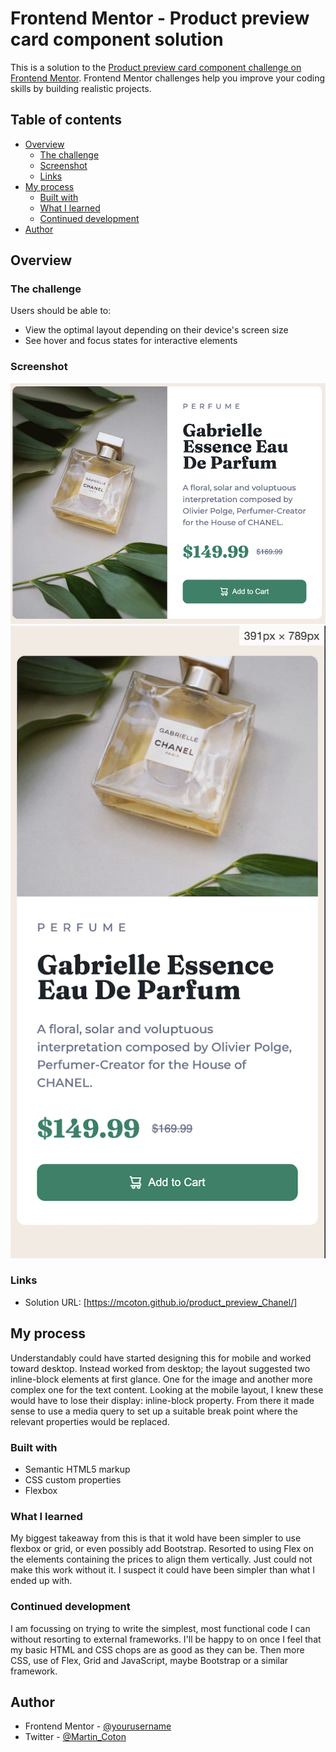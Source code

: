 # Frontend Mentor - Product preview card component solution

This is a solution to the [Product preview card component challenge on Frontend Mentor](https://www.frontendmentor.io/challenges/product-preview-card-component-GO7UmttRfa). Frontend Mentor challenges help you improve your coding skills by building realistic projects. 

## Table of contents

- [Overview](#overview)
  - [The challenge](#the-challenge)
  - [Screenshot](#screenshot)
  - [Links](#links)
- [My process](#my-process)
  - [Built with](#built-with)
  - [What I learned](#what-i-learned)
  - [Continued development](#continued-development)
- [Author](#author)

## Overview

### The challenge

Users should be able to:

- View the optimal layout depending on their device's screen size
- See hover and focus states for interactive elements

### Screenshot

![](screenshots/Desktop_product_preview.png)
![](screenshots/Mobile_product_preview.png)

### Links

- Solution URL: [https://mcoton.github.io/product_preview_Chanel/]

## My process
Understandably could have started designing this for mobile and worked toward desktop.
Instead worked from desktop; the layout suggested two inline-block elements at first glance. One for the image and another more complex one for the text content.
Looking at the mobile layout, I knew these would have to lose their display: inline-block property. From there it made sense to use a media query to set up a suitable break point where the relevant properties would be replaced.

### Built with

- Semantic HTML5 markup
- CSS custom properties
- Flexbox

### What I learned

My biggest takeaway from this is that it wold have been simpler to use flexbox or grid, or even possibly add Bootstrap.
Resorted to using Flex on the elements containing the prices to align them vertically. Just could not make this work without it.
I suspect it could have been simpler than what I ended up with.

### Continued development

I am focussing on trying to write the simplest, most functional code I can without resorting to external frameworks. I'll be happy to on once I feel that my basic HTML and CSS chops are as good as they can be.
Then more CSS, use of Flex, Grid and JavaScript, maybe Bootstrap or a similar framework.

## Author

- Frontend Mentor - [@yourusername](https://www.frontendmentor.io/profile/yourusername)
- Twitter - [@Martin_Coton](https://www.twitter.com/Martin_Coton)
